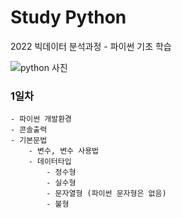 # Study Python
2022 빅데이터 분석과정 - 파이썬 기초 학습

![python 사진](https://upload.wikimedia.org/wikipedia/commons/thumb/f/f8/Python_logo_and_wordmark.svg/1280px-Python_logo_and_wordmark.svg.png)


### 1일차
    - 파이썬 개발환경
    - 콘솔출력
    - 기본문법
        - 변수, 변수 사용법
        - 데이터타입
            - 정수형
            - 실수형
            - 문자열형 (파이썬 문자형은 없음)
            - 불형